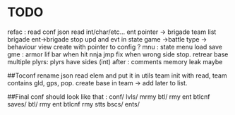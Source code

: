 # TODO
refac :
	read conf
	json read int/char/etc...
	ent pointer -> brigade
	team list brigade ent->brigade stop
	upd and evt in state
	game ->battle
	type -> behaviour
	view create with pointer to config ?
mnu :
	state menu
	load
	save
gme :
	armor
	lif bar  when hit
	nnja jmp fix when wrong side stop.
	retrear base
	multiple plyrs:
		plyrs have sides (int)
after :
	comments
	memory leak maybe
	
	
##Toconf
	rename json read elem and put it in utils
	team init with read,
	team contains gld, gps, pop.
	create base in team -> add later to list.
	
	
##Final conf
should look like that :
conf/
    lvls/
        mrmy
        btl/
            rmy
            ent
            btlcnf
    saves/
        btl/
            rmy
            ent
            btlcnf
        rmy
        stts
    bscs/
        ents/
